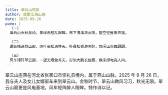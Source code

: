 ```yaml
---
title: 翠云山掠影
author: 放歌江海山阙
date: 2025-09-26
poem: |
  （一）
  翠云山头秋景娇，黄绿赤橙乱眼眸。林下清溪流水响，碧空征雁惭声遥。

  （二）
  逶迤栈道向山巅，落叶长松满林天。扑鼻松香游客醉，悠闲山鸟舞翩翩。

  （三）
  风车矩阵翠云巅，一望无垠耸青天。形似大鹏长翅展，换来绿电亮人间。
---
```


翠云山座落在河北省张家口市崇礼县境内，属于燕山山脉。2025 年 9 月 26 日，我与夫人及女儿女婿驱车来到翠云山。金秋时节，翠云山微风习习，秋光无限。翠云山巅更是风电基地，风车矩阵醉人眼眸。特作诗以记。
